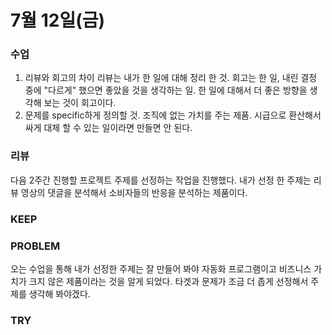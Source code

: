 # 7월 12일(금)

### 수업

1. 리뷰와 회고의 차이
   리뷰는 내가 한 일에 대해 정리 한 것.
   회고는 한 일, 내린 결정 중에 "다르게" 했으면 좋았을 것을 생각하는 일.
   한 일에 대해서 더 좋은 방향을 생각해 보는 것이 회고이다.
2. 문제를 specific하게 정의할 것.
   조직에 없는 가치를 주는 제품. 시급으로 환산해서 싸게 대체 할 수 있는 일이라면 만들면 안 된다.

### 리뷰

다음 2주간 진행할 프로젝트 주제를 선정하는 작업을 진행했다.
내가 선정 한 주제는 리뷰 영상의 댓글을 분석해서 소비자들의 반응을 분석하는 제품이다.

### KEEP

### PROBLEM

오는 수업을 통해 내가 선정한 주제는 잘 만들어 봐야 자동화 프로그램이고 비즈니스 가치가 크지 않은 제품이라는 것을 알게 되었다.
타겟과 문제가 조금 더 좁게 선정해서 주제를 생각해 봐야겠다.

### TRY
